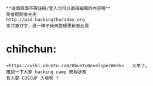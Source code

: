 



    **這個頁面不需註冊/登入也可以直接編輯的內容喔**
    聚會期間會先用 
    http://pad.hackingthursday.org
    來共筆打字，過一陣子後再整理更新至此頁


# chihchun:

    <https://wiki.ubuntu.com/UbuntuDeveloperWeek>   又來了。
    確認一下大家 hacking camp 簡報狀態
    有人要 COSCUP 入場卷 ?